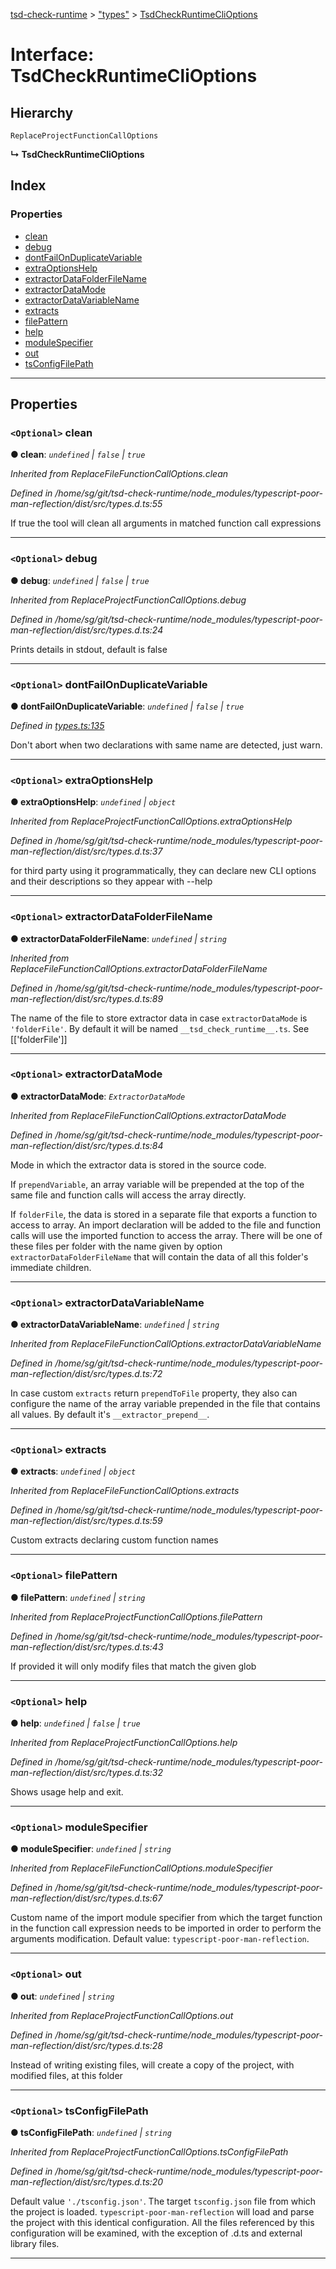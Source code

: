 [tsd-check-runtime](../README.md) > ["types"](../modules/_types_.md) > [TsdCheckRuntimeCliOptions](../interfaces/_types_.tsdcheckruntimeclioptions.md)

# Interface: TsdCheckRuntimeCliOptions

## Hierarchy

 `ReplaceProjectFunctionCallOptions`

**↳ TsdCheckRuntimeCliOptions**

## Index

### Properties

* [clean](_types_.tsdcheckruntimeclioptions.md#clean)
* [debug](_types_.tsdcheckruntimeclioptions.md#debug)
* [dontFailOnDuplicateVariable](_types_.tsdcheckruntimeclioptions.md#dontfailonduplicatevariable)
* [extraOptionsHelp](_types_.tsdcheckruntimeclioptions.md#extraoptionshelp)
* [extractorDataFolderFileName](_types_.tsdcheckruntimeclioptions.md#extractordatafolderfilename)
* [extractorDataMode](_types_.tsdcheckruntimeclioptions.md#extractordatamode)
* [extractorDataVariableName](_types_.tsdcheckruntimeclioptions.md#extractordatavariablename)
* [extracts](_types_.tsdcheckruntimeclioptions.md#extracts)
* [filePattern](_types_.tsdcheckruntimeclioptions.md#filepattern)
* [help](_types_.tsdcheckruntimeclioptions.md#help)
* [moduleSpecifier](_types_.tsdcheckruntimeclioptions.md#modulespecifier)
* [out](_types_.tsdcheckruntimeclioptions.md#out)
* [tsConfigFilePath](_types_.tsdcheckruntimeclioptions.md#tsconfigfilepath)

---

## Properties

<a id="clean"></a>

### `<Optional>` clean

**● clean**: *`undefined` \| `false` \| `true`*

*Inherited from ReplaceFileFunctionCallOptions.clean*

*Defined in /home/sg/git/tsd-check-runtime/node_modules/typescript-poor-man-reflection/dist/src/types.d.ts:55*

If true the tool will clean all arguments in matched function call expressions

___
<a id="debug"></a>

### `<Optional>` debug

**● debug**: *`undefined` \| `false` \| `true`*

*Inherited from ReplaceProjectFunctionCallOptions.debug*

*Defined in /home/sg/git/tsd-check-runtime/node_modules/typescript-poor-man-reflection/dist/src/types.d.ts:24*

Prints details in stdout, default is false

___
<a id="dontfailonduplicatevariable"></a>

### `<Optional>` dontFailOnDuplicateVariable

**● dontFailOnDuplicateVariable**: *`undefined` \| `false` \| `true`*

*Defined in [types.ts:135](https://github.com/cancerberoSgx/tsd-check-runtime/blob/1e47935/src/types.ts#L135)*

Don't abort when two declarations with same name are detected, just warn.

___
<a id="extraoptionshelp"></a>

### `<Optional>` extraOptionsHelp

**● extraOptionsHelp**: *`undefined` \| `object`*

*Inherited from ReplaceProjectFunctionCallOptions.extraOptionsHelp*

*Defined in /home/sg/git/tsd-check-runtime/node_modules/typescript-poor-man-reflection/dist/src/types.d.ts:37*

for third party using it programmatically, they can declare new CLI options and their descriptions so they appear with --help

___
<a id="extractordatafolderfilename"></a>

### `<Optional>` extractorDataFolderFileName

**● extractorDataFolderFileName**: *`undefined` \| `string`*

*Inherited from ReplaceFileFunctionCallOptions.extractorDataFolderFileName*

*Defined in /home/sg/git/tsd-check-runtime/node_modules/typescript-poor-man-reflection/dist/src/types.d.ts:89*

The name of the file to store extractor data in case `extractorDataMode` is `'folderFile'`. By default it will be named `__tsd_check_runtime__.ts`. See \[\['folderFile'\]\]

___
<a id="extractordatamode"></a>

### `<Optional>` extractorDataMode

**● extractorDataMode**: *`ExtractorDataMode`*

*Inherited from ReplaceFileFunctionCallOptions.extractorDataMode*

*Defined in /home/sg/git/tsd-check-runtime/node_modules/typescript-poor-man-reflection/dist/src/types.d.ts:84*

Mode in which the extractor data is stored in the source code.

If `prependVariable`, an array variable will be prepended at the top of the same file and function calls will access the array directly.

If `folderFile`, the data is stored in a separate file that exports a function to access to array. An import declaration will be added to the file and function calls will use the imported function to access the array. There will be one of these files per folder with the name given by option `extractorDataFolderFileName` that will contain the data of all this folder's immediate children.

___
<a id="extractordatavariablename"></a>

### `<Optional>` extractorDataVariableName

**● extractorDataVariableName**: *`undefined` \| `string`*

*Inherited from ReplaceFileFunctionCallOptions.extractorDataVariableName*

*Defined in /home/sg/git/tsd-check-runtime/node_modules/typescript-poor-man-reflection/dist/src/types.d.ts:72*

In case custom `extracts` return `prependToFile` property, they also can configure the name of the array variable prepended in the file that contains all values. By default it's `__extractor_prepend__`.

___
<a id="extracts"></a>

### `<Optional>` extracts

**● extracts**: *`undefined` \| `object`*

*Inherited from ReplaceFileFunctionCallOptions.extracts*

*Defined in /home/sg/git/tsd-check-runtime/node_modules/typescript-poor-man-reflection/dist/src/types.d.ts:59*

Custom extracts declaring custom function names

___
<a id="filepattern"></a>

### `<Optional>` filePattern

**● filePattern**: *`undefined` \| `string`*

*Inherited from ReplaceProjectFunctionCallOptions.filePattern*

*Defined in /home/sg/git/tsd-check-runtime/node_modules/typescript-poor-man-reflection/dist/src/types.d.ts:43*

If provided it will only modify files that match the given glob

___
<a id="help"></a>

### `<Optional>` help

**● help**: *`undefined` \| `false` \| `true`*

*Inherited from ReplaceProjectFunctionCallOptions.help*

*Defined in /home/sg/git/tsd-check-runtime/node_modules/typescript-poor-man-reflection/dist/src/types.d.ts:32*

Shows usage help and exit.

___
<a id="modulespecifier"></a>

### `<Optional>` moduleSpecifier

**● moduleSpecifier**: *`undefined` \| `string`*

*Inherited from ReplaceFileFunctionCallOptions.moduleSpecifier*

*Defined in /home/sg/git/tsd-check-runtime/node_modules/typescript-poor-man-reflection/dist/src/types.d.ts:67*

Custom name of the import module specifier from which the target function in the function call expression needs to be imported in order to perform the arguments modification. Default value: `typescript-poor-man-reflection`.

___
<a id="out"></a>

### `<Optional>` out

**● out**: *`undefined` \| `string`*

*Inherited from ReplaceProjectFunctionCallOptions.out*

*Defined in /home/sg/git/tsd-check-runtime/node_modules/typescript-poor-man-reflection/dist/src/types.d.ts:28*

Instead of writing existing files, will create a copy of the project, with modified files, at this folder

___
<a id="tsconfigfilepath"></a>

### `<Optional>` tsConfigFilePath

**● tsConfigFilePath**: *`undefined` \| `string`*

*Inherited from ReplaceProjectFunctionCallOptions.tsConfigFilePath*

*Defined in /home/sg/git/tsd-check-runtime/node_modules/typescript-poor-man-reflection/dist/src/types.d.ts:20*

Default value `'./tsconfig.json'`. The target `tsconfig.json` file from which the project is loaded. `typescript-poor-man-reflection` will load and parse the project with this identical configuration. All the files referenced by this configuration will be examined, with the exception of .d.ts and external library files.

___

